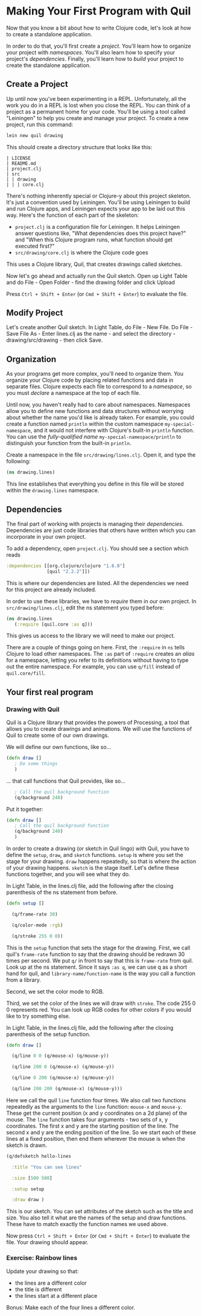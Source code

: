 Making Your First Program with Quil
===================================

Now that you know a bit about how to write Clojure code, let's look at how to create a standalone application.

In order to do that, you'll first create a *project*. You'll learn how to organize your project with *namespaces*. You'll also learn how to specify your project's *dependencies*. Finally, you'll learn how to *build* your project to create the standalone application.

## Create a Project

Up until now you've been experimenting in a REPL. Unfortunately, all the work you do in a REPL is lost when you close the REPL. You can think of a project as a permanent home for your code. You'll be using a tool called "Leiningen" to help you create and manage your project. To create a new project, run this command:

```clojure
lein new quil drawing
```

This should create a directory structure that looks like this:

```
| LICENSE
| README.md
| project.clj
| src
| | drawing 
| | | core.clj
```

There's nothing inherently special or Clojure-y about this project skeleton. It's just a convention used by Leiningen. You'll be using Leiningen to build and run Clojure apps, and Leiningen expects your app to be laid out this way. Here's the function of each part of the skeleton:

- `project.clj` is a configuration file for Leiningen. It helps
  Leiningen answer questions like, "What dependencies does this
  project have?" and "When this Clojure program runs, what function
  should get executed first?"
- `src/drawing/core.clj` is where the Clojure code goes

This uses a Clojure library, Quil, that creates drawings called sketches.

Now let's go ahead and actually run the Quil sketch. Open up Light Table and do File - Open Folder - find the drawing folder and click Upload

Press `Ctrl + Shift + Enter` (or `Cmd + Shift + Enter`) to evaluate the file.

## Modify Project

Let's create another Quil sketch. In Light Table, do File - New File. Do File - Save File As - Enter lines.clj as the name - and select the directory - drawing/src/drawing - then click Save. 

## Organization

As your programs get more complex, you'll need to organize them. You organize your Clojure code by placing related functions and data in separate files. Clojure expects each file to correspond to a *namespace*, so you must *declare* a namespace at the top of each file.

Until now, you haven't really had to care about namespaces. Namespaces allow you to define new functions and data structures without worrying about whether the name you'd like is already taken. For example, you could create a function named `println` within the custom namespace `my-special-namespace`, and it would not interfere with Clojure's built-in `println` function. You can use the *fully-qualified name* `my-special-namespace/println` to distinguish your function from the built-in `println`.

Create a namespace in the file `src/drawing/lines.clj`. Open it, and type the following:

```clojure
(ns drawing.lines)
```

This line establishes that everything you define in this file will be stored within the `drawing.lines` namespace.


## Dependencies

The final part of working with projects is managing their *dependencies*. Dependencies are just code libraries that others have written which you can incorporate in your own project.

To add a dependency, open `project.clj`. You should see a section which reads

```clj
:dependencies [[org.clojure/clojure "1.6.0"]
               [quil "2.2.2"]])
```

This is where our dependencies are listed. All the dependencies we need for this project are already included.

In order to use these libraries, we have to _require_ them in our own project. In `src/drawing/lines.clj`, edit the ns statement you typed before:

```clojure
(ns drawing.lines
   (:require [quil.core :as q]))
```

This gives us access to the library we will need to make our project.

There are a couple of things going on here. First, the `:require` in `ns` tells Clojure to load other namespaces. The `:as` part of `:require` creates an *alias* for a namespace, letting you refer to its definitions without having to type out the entire namespace. For example, you can use `q/fill` instead of `quil.core/fill`.

## Your first real program

### Drawing with Quil

Quil is a Clojure library that provides the powers of Processing, a tool that allows you to create drawings and animations. We will use the functions of Quil to create some of our own drawings. 

We will define our own functions, like so...

```clojure
(defn draw []
   ; Do some things
   )
```

... that call functions that Quil provides, like so...

```clojure
   ; Call the quil background function
   (q/background 240)
```

Put it together:
```clojure
(defn draw []
   ; Call the quil background function
   (q/background 240)
   )
```

In order to create a drawing (or sketch in Quil lingo) with Quil, you have to define the `setup`, `draw`, and `sketch` functions. `setup` is where you set the stage for your drawing. `draw` happens repeatedly, so that is where the action of your drawing happens. `sketch` is the stage itself. Let's define these functions together, and you will see what they do.

In Light Table, in the lines.clj file, add the following after the closing parenthesis of the ns statement from before.

```clojure
(defn setup []

  (q/frame-rate 30) 

  (q/color-mode :rgb)

  (q/stroke 255 0 0)) 
```

This is the `setup` function that sets the stage for the drawing. First, we call quil's `frame-rate` function to say that the drawing should be redrawn 30 times per second. We put `q/` in front to say that this is `frame-rate` from quil. Look up at the ns statement. Since it says `:as q`, we can use q as a short hand for quil, and `library-name/function-name` is the way you call a function from a library.

Second, we set the color mode to RGB.

Third, we set the color of the lines we will draw with `stroke`. The code 255 0 0 represents red. You can look up RGB codes for other colors if you would like to try something else.

In Light Table, in the lines.clj file, add the following after the closing parenthesis of the setup function.

```clojure
(defn draw []

  (q/line 0 0 (q/mouse-x) (q/mouse-y))

  (q/line 200 0 (q/mouse-x) (q/mouse-y))

  (q/line 0 200 (q/mouse-x) (q/mouse-y))

  (q/line 200 200 (q/mouse-x) (q/mouse-y)))
```

Here we call the quil `line` function four times. We also call two functions repeatedly as the arguments to the `line` function: `mouse-x` and `mouse-y`. These get the current position (x and y coordinates on a 2d plane) of the mouse. The `line` function takes four arguments - two sets of x, y coordinates. The first x and y are the starting position of the line. The second x and y are the ending position of the line. So we start each of these lines at a fixed position, then end them wherever the mouse is when the sketch is drawn.

```clojure
(q/defsketch hello-lines

  :title "You can see lines"

  :size [500 500]

  :setup setup

  :draw draw )
```

This is our sketch. You can set attributes of the sketch such as the title and size. You also tell it what are the names of the setup and draw functions. These have to match exactly the function names we used above.

Now press `Ctrl + Shift + Enter` (or `Cmd + Shift + Enter`) to evaluate the file. Your drawing should appear.

### Exercise: Rainbow lines 
Update your drawing so that:
* the lines are a different color
* the title is different
* the lines start at a different place

Bonus: Make each of the four lines a different color.
